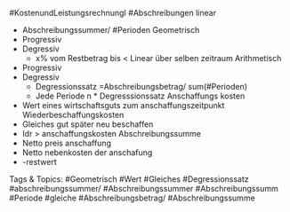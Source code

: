  #KostenundLeistungsrechnungI #Abschreibungen linear
  - Abschreibungssummer/ #Perioden
 Geometrisch
  - Progressiv
  - Degressiv
    - x% vom Restbetrag bis < Linear über selben zeitraum
 Arithmetisch
  - Progressiv 
  - Degressiv
    - Degressionssatz =Abschreibungsbetrag/ sum(#Perioden)
    - Jede Periode n * Degresssionssatz
 Anschaffungs kosten
  - Wert eines wirtschaftsguts zum anschaffungszeitpunkt
 Wiederbeschaffungskosten
  - Gleiches gut später neu beschaffen
  - Idr > anschaffungskosten
 Abschreibungssumme
  - Netto preis anschaffung
  - Netto nebenkosten der anschafung
  - -restwert

   Tags & Topics:
   #Geometrisch
   #Wert
   #Gleiches
   #Degressionssatz
   #abschreibungssummer/
   #Abschreibungssummer
   #Abschreibungssumm
   #Periode
   #gleiche
   #Abschreibungsbetrag/
   #Abschreibungssumme